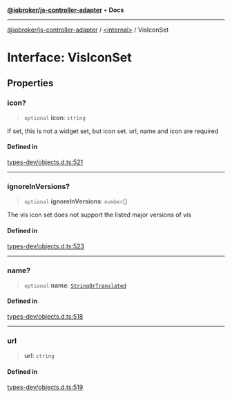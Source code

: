 [**@iobroker/js-controller-adapter**](../../README.md) • **Docs**

***

[@iobroker/js-controller-adapter](../../globals.md) / [\<internal\>](../README.md) / VisIconSet

# Interface: VisIconSet

## Properties

### icon?

> `optional` **icon**: `string`

If set, this is not a widget set, but icon set. url, name and icon are required

#### Defined in

[types-dev/objects.d.ts:521](https://github.com/ioBroker/ioBroker.js-controller/blob/77e3ad19ba544ef59ab9929a52ba17e35b9cc80a/packages/types-dev/objects.d.ts#L521)

***

### ignoreInVersions?

> `optional` **ignoreInVersions**: `number`[]

The vis icon set does not support the listed major versions of vis

#### Defined in

[types-dev/objects.d.ts:523](https://github.com/ioBroker/ioBroker.js-controller/blob/77e3ad19ba544ef59ab9929a52ba17e35b9cc80a/packages/types-dev/objects.d.ts#L523)

***

### name?

> `optional` **name**: [`StringOrTranslated`](../type-aliases/StringOrTranslated.md)

#### Defined in

[types-dev/objects.d.ts:518](https://github.com/ioBroker/ioBroker.js-controller/blob/77e3ad19ba544ef59ab9929a52ba17e35b9cc80a/packages/types-dev/objects.d.ts#L518)

***

### url

> **url**: `string`

#### Defined in

[types-dev/objects.d.ts:519](https://github.com/ioBroker/ioBroker.js-controller/blob/77e3ad19ba544ef59ab9929a52ba17e35b9cc80a/packages/types-dev/objects.d.ts#L519)
